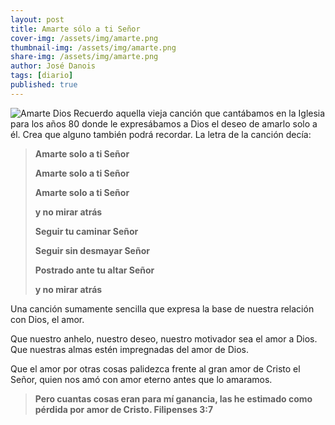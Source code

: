 ```yaml
---
layout: post
title: Amarte sólo a ti Señor
cover-img: /assets/img/amarte.png
thumbnail-img: /assets/img/amarte.png
share-img: /assets/img/amarte.png
author: José Danois
tags: [diario]
published: true
---
```

![Amarte Dios](/images/amarte.png)
Recuerdo aquella vieja canción que cantábamos en la Iglesia para los años 80 donde le expresábamos a Dios el deseo de amarlo solo a él. Crea que alguno también podrá recordar. La letra de la canción decía:

> **Amarte solo a ti Señor**
> 
> **Amarte solo a ti Señor**
> 
> **Amarte solo a ti Señor**
> 
> **y no mirar atrás**
> 
> **Seguir tu caminar Señor**
> 
> **Seguir sin desmayar Señor**
> 
> **Postrado ante tu altar Señor**
> 
> **y no mirar atrás**

Una canción sumamente sencilla que expresa la base de nuestra relación con Dios, el amor.

Que nuestro anhelo, nuestro deseo, nuestro motivador sea el amor a Dios. Que nuestras almas estén impregnadas del amor de Dios.

Que el amor por otras cosas palidezca frente al gran amor de Cristo el Señor, quien nos amó con amor eterno antes que lo amaramos.

> **Pero cuantas cosas eran para mí ganancia, las he estimado como pérdida por amor de Cristo. Filipenses 3:7**
<!--stackedit_data:
eyJoaXN0b3J5IjpbMTQ5Nzc4ODE2XX0=
-->